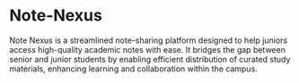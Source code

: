 # Note-Nexus
Note Nexus is a streamlined note-sharing platform designed to help juniors access high-quality academic notes with ease. It bridges the gap between senior and junior students by enabling efficient distribution of curated study materials, enhancing learning and collaboration within the campus.
